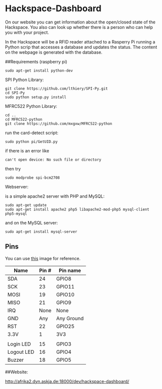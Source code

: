 Hackspace-Dashboard
===================
On our website you can get information about the open/closed state of the Hackspace.
You also can look up whether there is a person who can help you with your project.

In the Hackspace will be a RFID reader attached to a Rasperry Pi running a Python scrip that accesses a database and updates the status.
The content on the webpage is generated with the database.

##Requirements (raspberry pi)

    sudo apt-get install python-dev

SPI Python Library:

    git clone https://github.com/lthiery/SPI-Py.git
    cd SPI-Py
    sudo python setup.py install

MFRC522 Python Library:

    cd ..
    cd MFRC522-python
    git clone https://github.com/mxgxw/MFRC522-python
    
run the card-detect script:

    sudo python pi/GetUID.py

if there is an error like

    can't open device: No such file or directory
    
then try

    sudo modprobe spi-bcm2708


Webserver:

is a simple apache2 server with PHP and MySQL:

    sudo apt-get update
    sudo apt-get install apache2 php5 libapache2-mod-php5 mysql-client php5-mysql
    
and on the MySQL server:

    sudo apt-get install mysql-server

## Pins
You can use [this](http://i.imgur.com/y7Fnvhq.png) image for reference.

| Name | Pin # | Pin name   |
|------|-------|------------|
| SDA  | 24    | GPIO8      |
| SCK  | 23    | GPIO11     |
| MOSI | 19    | GPIO10     |
| MISO | 21    | GPIO9      |
| IRQ  | None  | None       |
| GND  | Any   | Any Ground |
| RST  | 22    | GPIO25     |
| 3.3V | 1     | 3V3        |
|      |       |            |
| Login LED| 15| GPIO3      |
| Logout LED| 16| GPIO4     |
| Buzzer| 18   | GPIO5      |


##Website:

http://afrika2.dyn.askja.de:18000/dev/hackspace-dashboard/
